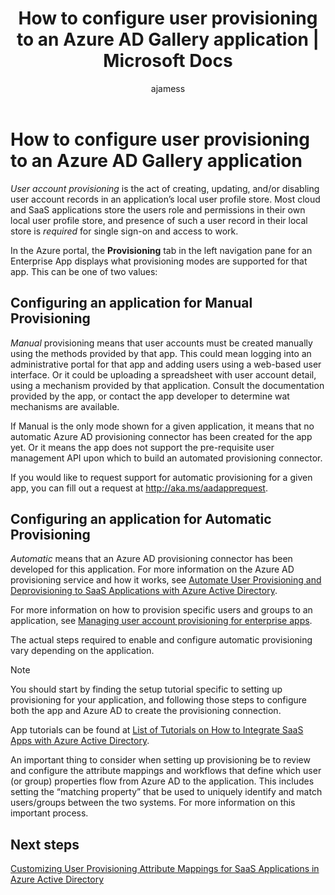 ﻿---
title: How to configure user provisioning to an Azure AD Gallery application | Microsoft Docs
description: How you can quickly configure rich user account provisioning and deprovisioning to applications already listed in the Azure AD Application Gallery
services: active-directory
documentationcenter: ''
author: ajamess
manager: femila

ms.assetid: 
ms.service: active-directory
ms.workload: identity
ms.tgt_pltfrm: na
ms.devlang: na
ms.topic: article
ms.date: 07/11/2017
ms.author: asteen

ms.reviewer: asteen
ms.custom: iamfeature=Applications
---

# How to configure user provisioning to an Azure AD Gallery application

*User account provisioning* is the act of creating, updating, and/or disabling user account records in an application’s local user profile store. Most cloud and SaaS applications store the users role and permissions in their own local user profile store, and presence of such a user record in their local store is *required* for single sign-on and access to work.

In the Azure portal, the **Provisioning** tab in the left navigation pane for an Enterprise App displays what provisioning modes are supported for that app. This can be one of two values:

## Configuring an application for Manual Provisioning

*Manual* provisioning means that user accounts must be created manually using the methods provided by that app. This could mean logging into an administrative portal for that app and adding users using a web-based user interface. Or it could be uploading a spreadsheet with user account detail, using a mechanism provided by that application. Consult the documentation provided by the app, or contact the app developer to determine wat mechanisms are available.

If Manual is the only mode shown for a given application, it means that no automatic Azure AD provisioning connector has been created for the app yet. Or it means the app does not support the pre-requisite user management API upon which to build an automated provisioning connector.

If you would like to request support for automatic provisioning for a given app, you can fill out a request at <http://aka.ms/aadapprequest>.

## Configuring an application for Automatic Provisioning

*Automatic* means that an Azure AD provisioning connector has been developed for this application. For more information on the Azure AD provisioning service and how it works, see [Automate User Provisioning and Deprovisioning to SaaS Applications with Azure Active Directory](https://docs.microsoft.com/azure/active-directory/active-directory-saas-app-provisioning).

For more information on how to provision specific users and groups to an application, see [Managing user account provisioning for enterprise apps](https://docs.microsoft.com/azure/active-directory/active-directory-enterprise-apps-manage-provisioning).

The actual steps required to enable and configure automatic provisioning vary depending on the application.

>[!NOTE]
>You should start by finding the setup tutorial specific to setting up provisioning for your application, and following those steps to configure both the app and Azure AD to create the provisioning connection. 
>
>

App tutorials can be found at [List of Tutorials on How to Integrate SaaS Apps with Azure Active Directory](https://docs.microsoft.com/azure/active-directory/active-directory-saas-tutorial-list).

An important thing to consider when setting up provisioning be to review and configure the attribute mappings and workflows that define which user (or group) properties flow from Azure AD to the application. This includes setting the “matching property” that be used to uniquely identify and match users/groups between the two systems. For more information on this important process.

## Next steps
[Customizing User Provisioning Attribute Mappings for SaaS Applications in Azure Active Directory](https://docs.microsoft.com/azure/active-directory/active-directory-saas-customizing-attribute-mappings)

